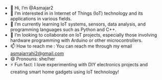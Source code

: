 - 👋 Hi, I’m @Asmajar2
- 👀 I’m interested in in Internet of Things (IoT) technology and its applications in various fields.
- 🌱 I’m currently learning  IoT systems, sensors, data analysis, and programming languages such as Python and C++.
- 💞️ I’m looking to collaborate on IoT projects, especially those involving hardware programming with Arduino or other microcontrollers.
- 📫 How to reach me  : You can reach me through my email asmajarrahi2@gmail.com
- 😄 Pronouns: she/her 
- ⚡ Fun fact: I love experimenting with DIY electronics projects and creating smart home gadgets using IoT technology!

<!---
Asmajar2/Asmajar2 is a ✨ special ✨ repository because its `README.md` (this file) appears on your GitHub profile.
You can click the Preview link to take a look at your changes.
--->
